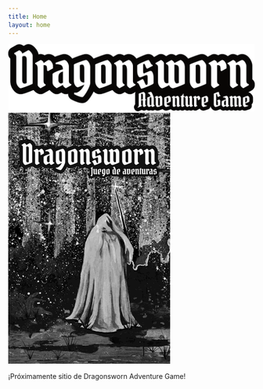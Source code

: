 ```yaml
---
title: Home
layout: home
---
```

<img src="/imagenes/portada/logo.png" style="zoom:50%;" />


<img src="/imagenes/portada/cover.jpg" style="zoom:50%;" />






¡Próximamente sitio de Dragonsworn Adventure Game!
